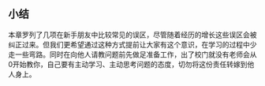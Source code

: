 ## 小结

​	本章罗列了几项在新手朋友中比较常见的误区，尽管随着经历的增长这些误区会被纠正过来。但我们更希望通过这种方式提前让大家有这个意识，在学习的过程中少走一些弯路。同时在向他人请教问题前先做足准备工作，出了校门就没有老师会从0开始教你，自己要有主动学习、主动思考问题的态度，切勿将这份责任转嫁到他人身上。
